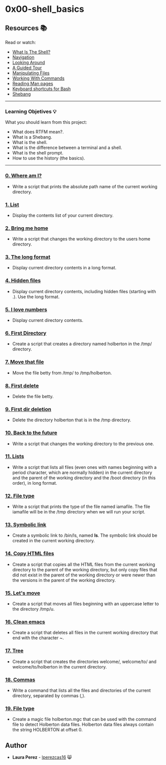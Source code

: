 # 0x00-shell_basics

## Resources :books:
Read or watch:
* [What Is The Shell?](http://linuxcommand.org/lc3_lts0010.php)
* [Navigation](http://linuxcommand.org/lc3_lts0020.php)
* [Looking Around](http://linuxcommand.org/lc3_lts0030.php)
* [A Guided Tour](http://linuxcommand.org/lc3_lts0040.php)
* [Manipulating Files](http://linuxcommand.org/lc3_lts0050.php)
* [Working With Commands](http://linuxcommand.org/lc3_lts0060.php)
* [Reading Man pages](http://linuxcommand.org/lc3_man_pages/man1.html)
* [Keyboard shortcuts for Bash](https://www.howtogeek.com/howto/ubuntu/keyboard-shortcuts-for-bash-command-shell-for-ubuntu-debian-suse-redhat-linux-etc/)
* [Shebang](https://en.wikipedia.org/wiki/Shebang_%28Unix%29)

---

### Learning Objetives :bulb:
What you should learn from this project:

* What does RTFM mean?.
* What is a Shebang.
* What is the shell.
* What is the difference between a terminal and a shell.
* What is the shell prompt.
* How to use the history (the basics).

---
### [0. Where am I?](./0-current_working_directory)
* Write a script that prints the absolute path name of the current working directory.

### [1. List](./1-listit)
* Display the contents list of your current directory.

### [2. Bring me home](./2-bring_me_home)
* Write a script that changes the working directory to the users home directory.

### [3. The long format](./3-listfiles)
* Display current directory contents in a long format.

### [4. Hidden files](./4-listmorefiles)
* Display current directory contents, including hidden files (starting with .). Use the long format.

### [5. I love numbers](./5-listfilesdigitonly)
* Display current directory contents.

### [6. First Directory](./6-firstdirectory)
* Create a script that creates a directory named holberton in the /tmp/ directory.

### [7. Move that file](./7-movethatfile)
* Move the file betty from /tmp/ to /tmp/holberton.

### [8. First delete](./8-firstdelete)
* Delete the file betty.

### [9. First dir deletion](./9-firstdirdeletion)
* Delete the directory holberton that is in the /tmp directory.

### [10. Back to the future](./10-back)
* Write a script that changes the working directory to the previous one.

### [11. Lists](./11-lists)
* Write a script that lists all files (even ones with names beginning with a period character, which are normally hidden) in the current directory and the parent of the working directory and the /boot directory (in this order), in long format.

### [12. File type](./12-file_type)
* Write a script that prints the type of the file named iamafile. The file iamafile will be in the /tmp directory when we will run your script.

### [13. Symbolic link](./13-symbolic_link)
* Create a symbolic link to /bin/ls, named __ls__. The symbolic link should be created in the current working directory.

### [14. Copy HTML files](./14-copy_html)
* Create a script that copies all the HTML files from the current working directory to the parent of the working directory, but only copy files that did not exist in the parent of the working directory or were newer than the versions in the parent of the working directory.

### [15. Let's move](./15-lets_move)
* Create a script that moves all files beginning with an uppercase letter to the directory /tmp/u.

### [16. Clean emacs](./16-clean_emacs)
* Create a script that deletes all files in the current working directory that end with the character ~.

### [17. Tree](./17-tree)
* Create a script that creates the directories welcome/, welcome/to/ and welcome/to/holberton in the current directory.

### [18. Commas](./18-commas)
* Write a command that lists all the files and directories of the current directory, separated by commas (,).

### [19. File type](./holberton.mgc)
* Create a magic file holberton.mgc that can be used with the command file to detect Holberton data files. Holberton data files always contain the string HOLBERTON at offset 0.

## Author
* **Laura Perez** - [lperezcas16](https://github.com/lperezcas16) :smile_cat:


